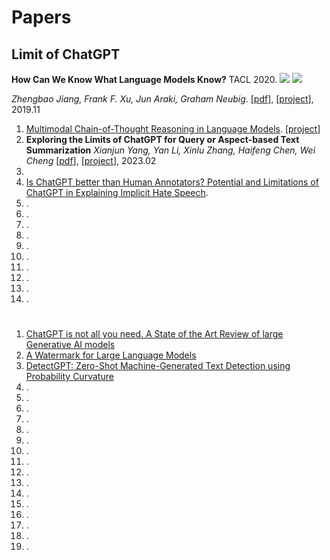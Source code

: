 # Papers
## Limit of ChatGPT
**How Can We Know What Language Models Know?** TACL 2020. ![](https://img.shields.io/badge/Discrete-red) ![](https://img.shields.io/badge/Probing-blue)

   *Zhengbao Jiang, Frank F. Xu, Jun Araki, Graham Neubig*.  [[pdf](https://arxiv.org/pdf/1911.12543.pdf)], [[project](https://github.com/jzbjyb/LPAQA)], 2019.11
1. [Multimodal Chain-of-Thought Reasoning in Language Models](https://arxiv.org/abs/2302.00923). [[project](https://github.com/amazon-science/mm-cot)]
2. **Exploring the Limits of ChatGPT for Query or Aspect-based Text Summarization** 
   *Xianjun Yang, Yan Li, Xinlu Zhang, Haifeng Chen, Wei Cheng*  [[pdf](https://arxiv.org/abs/2302.08081.pdf)],  [[project]()], 2023.02
4.
5. [Is ChatGPT better than Human Annotators? Potential and Limitations of ChatGPT in Explaining Implicit Hate Speech](https://arxiv.org/abs/2302.07736). 
6. [](). 
7. []().
8. []().
9. []().
10. []().
11. []().
12. []().
13. []().
14. []().
15. []().



# 
1. [ChatGPT is not all you need. A State of the Art Review of large Generative AI models](https://arxiv.org/abs/2301.04655)
2. [A Watermark for Large Language Models](https://arxiv.org/pdf/2301.10226v1.pdf)
3. [DetectGPT: Zero-Shot Machine-Generated Text Detection using Probability Curvature](https://arxiv.org/abs/2301.11305)
4. []().
5. []().
6. []().
7. []().
8. []().
9. []().
10. []().
11. []().
12. []().
13. []().
14. []().
15. []().
16. []().
17. []().
18. []().
19. []().


